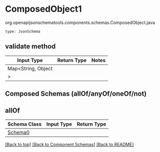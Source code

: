 # ComposedObject1
org.openapijsonschematools.components.schemas.ComposedObject.java
```
type: JsonSchema
```

## validate method
| Input Type | Return Type | Notes |
| ---------- | ----------- | ----- |
| Map<String, Object
> |  | |

## Composed Schemas (allOf/anyOf/oneOf/not)
## allOf
Schema Class | Input Type | Return Type
------------ | ---------- | -----------
[Schema0](#) |  | 


[[Back to top]](#top) [[Back to Component Schemas]](../../../README.md#Component-Schemas) [[Back to README]](../../../README.md)
